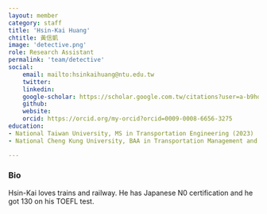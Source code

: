 ```yaml
---
layout: member
category: staff
title: 'Hsin-Kai Huang'
chtitle: 黃信凱
image: 'detective.png'
role: Research Assistant
permalink: 'team/detective'
social:
    email: mailto:hsinkaihuang@ntu.edu.tw
    twitter: 
    linkedin: 
    google-scholar: https://scholar.google.com.tw/citations?user=a-b9hdYAAAAJ&hl=zh-TW
    github: 
    website:
    orcid: https://orcid.org/my-orcid?orcid=0009-0008-6656-3275
education:
- National Taiwan University, MS in Transportation Engineering (2023)
- National Cheng Kung University, BAA in Transportation Management and Science (2021)

---
```


<h3>Bio</h3>
Hsin-Kai loves trains and railway. He has Japanese N0 certification and he got 130 on his TOEFL test.
